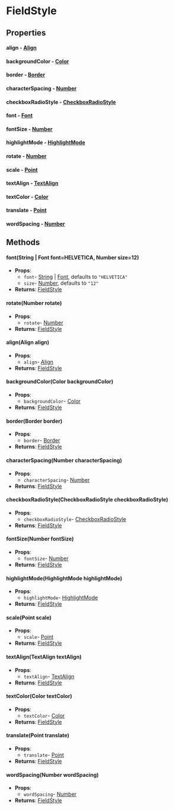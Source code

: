# FieldStyle
## Properties
#### align - [Align](Align.html)
#### backgroundColor - [Color](Color.html)
#### border - [Border](Border.html)
#### characterSpacing - [Number](Number.html)
#### checkboxRadioStyle - [CheckboxRadioStyle](CheckboxRadioStyle.html)
#### font - [Font](Font.html)
#### fontSize - [Number](Number.html)
#### highlightMode - [HighlightMode](HighlightMode.html)
#### rotate - [Number](Number.html)
#### scale - [Point](Point.html)
#### textAlign - [TextAlign](TextAlign.html)
#### textColor - [Color](Color.html)
#### translate - [Point](Point.html)
#### wordSpacing - [Number](Number.html)
## Methods
#### font(String | Font font=HELVETICA, Number size=12)
- **Props**:
  - `font`- [String](String.html) | [Font](Font.html), defaults to `"HELVETICA"`
  - `size`- [Number](Number.html), defaults to `"12"`
- **Returns**: [FieldStyle](FieldStyle.html)
#### rotate(Number rotate)
- **Props**:
  - `rotate`- [Number](Number.html)
- **Returns**: [FieldStyle](FieldStyle.html)
#### align(Align align)
- **Props**:
  - `align`- [Align](Align.html)
- **Returns**: [FieldStyle](FieldStyle.html)
#### backgroundColor(Color backgroundColor)
- **Props**:
  - `backgroundColor`- [Color](Color.html)
- **Returns**: [FieldStyle](FieldStyle.html)
#### border(Border border)
- **Props**:
  - `border`- [Border](Border.html)
- **Returns**: [FieldStyle](FieldStyle.html)
#### characterSpacing(Number characterSpacing)
- **Props**:
  - `characterSpacing`- [Number](Number.html)
- **Returns**: [FieldStyle](FieldStyle.html)
#### checkboxRadioStyle(CheckboxRadioStyle checkboxRadioStyle)
- **Props**:
  - `checkboxRadioStyle`- [CheckboxRadioStyle](CheckboxRadioStyle.html)
- **Returns**: [FieldStyle](FieldStyle.html)
#### fontSize(Number fontSize)
- **Props**:
  - `fontSize`- [Number](Number.html)
- **Returns**: [FieldStyle](FieldStyle.html)
#### highlightMode(HighlightMode highlightMode)
- **Props**:
  - `highlightMode`- [HighlightMode](HighlightMode.html)
- **Returns**: [FieldStyle](FieldStyle.html)
#### scale(Point scale)
- **Props**:
  - `scale`- [Point](Point.html)
- **Returns**: [FieldStyle](FieldStyle.html)
#### textAlign(TextAlign textAlign)
- **Props**:
  - `textAlign`- [TextAlign](TextAlign.html)
- **Returns**: [FieldStyle](FieldStyle.html)
#### textColor(Color textColor)
- **Props**:
  - `textColor`- [Color](Color.html)
- **Returns**: [FieldStyle](FieldStyle.html)
#### translate(Point translate)
- **Props**:
  - `translate`- [Point](Point.html)
- **Returns**: [FieldStyle](FieldStyle.html)
#### wordSpacing(Number wordSpacing)
- **Props**:
  - `wordSpacing`- [Number](Number.html)
- **Returns**: [FieldStyle](FieldStyle.html)
